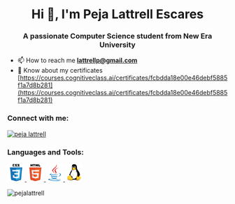 <h1 align="center">Hi 👋, I'm Peja Lattrell Escares</h1>
<h3 align="center">A passionate Computer Science student from New Era University</h3>

- 📫 How to reach me **lattrellp@gmail.com**
- 📄 Know about my certificates [https://courses.cognitiveclass.ai/certificates/fcbdda18e00e46debf5885f1a7d8b281](https://courses.cognitiveclass.ai/certificates/fcbdda18e00e46debf5885f1a7d8b281)

<h3 align="left">Connect with me:</h3>
<p align="left">
<a href="https://fb.com/peja lattrell" target="blank"><img align="center" src="https://raw.githubusercontent.com/rahuldkjain/github-profile-readme-generator/master/src/images/icons/Social/facebook.svg" alt="peja lattrell" height="30" width="40" /></a>
</p>

<h3 align="left">Languages and Tools:</h3>
<p align="left"> <a href="https://www.w3schools.com/css/" target="_blank" rel="noreferrer"> <img src="https://raw.githubusercontent.com/devicons/devicon/master/icons/css3/css3-original-wordmark.svg" alt="css3" width="40" height="40"/> </a> <a href="https://www.w3.org/html/" target="_blank" rel="noreferrer"> <img src="https://raw.githubusercontent.com/devicons/devicon/master/icons/html5/html5-original-wordmark.svg" alt="html5" width="40" height="40"/> </a> <a href="https://www.java.com" target="_blank" rel="noreferrer"> <img src="https://raw.githubusercontent.com/devicons/devicon/master/icons/java/java-original.svg" alt="java" width="40" height="40"/> </a> <a href="https://www.linux.org/" target="_blank" rel="noreferrer"> <img src="https://raw.githubusercontent.com/devicons/devicon/master/icons/linux/linux-original.svg" alt="linux" width="40" height="40"/> </a> </p>

<p><img align="center" src="https://github-readme-stats.vercel.app/api/top-langs?username=pejalattrell&show_icons=true&locale=en&layout=compact" alt="pejalattrell" /></p>
<!---
PejaLattrell/PejaLattrell is a ✨ special ✨ repository because its `README.md` (this file) appears on your GitHub profile.
You can click the Preview link to take a look at your changes.
--->
